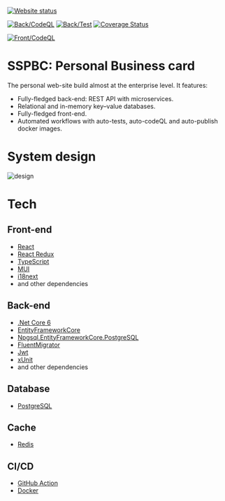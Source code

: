[![Website status](https://img.shields.io/website?label=Website%20status&url=https%3A%2F%2Ffireplace-of-despair.org%2F)](https://fireplace-of-despair.org)

[![Back/CodeQL](https://github.com/ChiefNoir/ss-pbc/actions/workflows/back-end_codeql.yml/badge.svg)](https://github.com/ChiefNoir/ss-pbc/actions/workflows/back-end_codeql.yml)
[![Back/Test](https://github.com/ChiefNoir/ss-pbc/actions/workflows/back-end_test.yml/badge.svg)](https://github.com/ChiefNoir/ss-pbc/actions/workflows/back-end_test.yml)
[![Coverage Status](https://coveralls.io/repos/github/ChiefNoir/ss-pbc/badge.svg?branch=master)](https://coveralls.io/github/ChiefNoir/ss-pbc?branch=master)

[![Front/CodeQL](https://github.com/ChiefNoir/ss-pbc/actions/workflows/front-end_codeql.yml/badge.svg)](https://github.com/ChiefNoir/ss-pbc/actions/workflows/front-end_codeql.yml)

# SSPBC: Personal Business card
The personal web-site build almost at the enterprise level.
It features:
- Fully-fledged back-end: REST API with microservices.
- Relational and in-memory key–value databases.
- Fully-fledged front-end.
- Automated workflows with auto-tests, auto-codeQL and auto-publish docker images.

# System design
![design](https://user-images.githubusercontent.com/10946721/176768176-1bcb51c9-2245-477e-a671-745a89e5ff76.png)


# Tech
## Front-end
- [React](https://reactjs.org/)
- [React Redux](https://react-redux.js.org/)
- [TypeScript](https://www.typescriptlang.org/)
- [MUI](https://mui.com/)
- [i18next](https://www.i18next.com/)
- and other dependencies

## Back-end
- [.Net Core 6](https://dotnet.microsoft.com/download)
- [EntityFrameworkCore](https://dotnet.microsoft.com/download)
- [Npgsql.EntityFrameworkCore.PostgreSQL](https://www.nuget.org/packages/Npgsql.EntityFrameworkCore.PostgreSQL/)
- [FluentMigrator](https://fluentmigrator.github.io/)
- [Jwt](https://github.com/AzureAD/azure-activedirectory-identitymodel-extensions-for-dotnet)
- [xUnit](https://xunit.net/)
- and other dependencies

## Database
- [PostgreSQL](https://www.postgresql.org/)

## Cache
- [Redis](https://redis.io/)

## CI/CD
- [GitHub Action](https://github.com/features/actions)
- [Docker](https://www.docker.com/)
